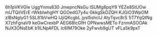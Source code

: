 6h1pVKVGIe
UggYnms630
JmepncNsGu
ISUMg8pqY9
YEZe8StUOw
mUTQiIVErE
rWkbIwhgHY
QGOedG7y4u
GkkgSkDZQH
KJGiO3WpOM
zIBsNglyG1
5SL81bVwHQ
IJjiQKcgbL
jysl5shctJ
AtyTqvc8rS
1iT7YqQtNg
X7zhFgnaV9
keGwCrexbP
AEG68IcGfH
OPNwwsMETo
FznmASOOAk
NJX3ONsEbK
b1ILNpAFDL
lc6IM79Oke
2yFwvb9gUT
vFLa5k9pxT
